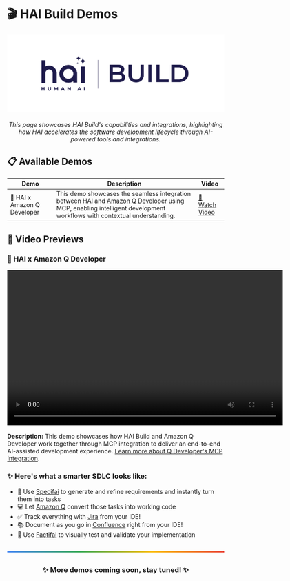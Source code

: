 # 🎬 HAI Build Demos

<div align="center">
  <picture>
    <source media="(prefers-color-scheme: dark)" srcset="assets/img/hai-build-logo-light.png">
    <source media="(prefers-color-scheme: light)" srcset="assets/img/hai-build-logo-theme.png">
    <img alt="HAI Logo" src="assets/img/hai-build-logo-white-bg.png" height="auto">
  </picture>
</div>

<br />  
<div align="center">
  <em>This page showcases HAI Build's capabilities and integrations, highlighting how HAI accelerates the software development lifecycle through AI-powered tools and integrations.</em>
</div>

## 📋 Available Demos

| Demo | Description | Video |
|------|-------------|-------|
| 🤝 HAI x Amazon Q Developer | This demo showcases the seamless integration between HAI and [Amazon Q Developer](https://marketplace.visualstudio.com/items?itemName=AmazonWebServices.amazon-q-vscode) using MCP, enabling intelligent development workflows with contextual understanding. | [🎥 Watch Video](assets/demos/HAI%20x%20Amazon%20Q%20Developer.mp4) |

## 🎥 Video Previews

### 🤝 HAI x Amazon Q Developer
<video width="640" height="360" controls>
  <source src="assets/demos/HAI x Amazon Q Developer.mp4" type="video/mp4">
  Your browser does not support the video tag.
</video>

**Description:** This demo showcases how HAI Build and Amazon Q Developer work together through MCP integration to deliver an end-to-end AI-assisted development experience. [Learn more about Q Developer's MCP Integration](https://aws.amazon.com/blogs/devops/use-model-context-protocol-with-amazon-q-developer-for-context-aware-ide-workflows/).

### ✨ Here's what a smarter SDLC looks like:

- 📝 Use [Specifai](https://github.com/presidio-dev/specifai) to generate and refine requirements and instantly turn them into tasks
- 💻 Let [Amazon Q](https://marketplace.visualstudio.com/items?itemName=AmazonWebServices.amazon-q-vscode) convert those tasks into working code
- ✅ Track everything with [Jira](https://community.atlassian.com/forums/Atlassian-Platform-articles/Atlassian-Remote-MCP-Server-beta-now-available-for-desktop/ba-p/3022084) from your IDE!
- 📚 Document as you go in [Confluence](https://community.atlassian.com/forums/Atlassian-Platform-articles/Atlassian-Remote-MCP-Server-beta-now-available-for-desktop/ba-p/3022084) right from your IDE!
- 🧪 Use [Factifai](https://github.com/presidio-dev/factifai) to visually test and validate your implementation

<hr style="height: 3px; background: linear-gradient(to right, #4285f4, #34a853, #fbbc05, #ea4335); border: none; margin: 30px 0;">

<div align="center">
  <h3>✨ More demos coming soon, stay tuned! ✨</h3>
</div>

